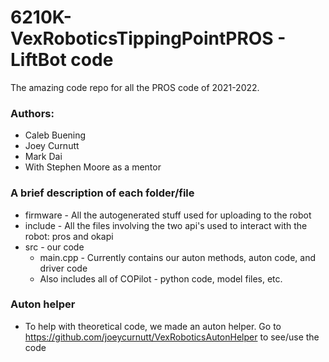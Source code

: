 # 6210K-VexRoboticsTippingPointPROS - LiftBot code
The amazing code repo for all the PROS code of 2021-2022.

### Authors:
* Caleb Buening
* Joey Curnutt
* Mark Dai
* With Stephen Moore as a mentor

### A brief description of each folder/file
* firmware - All the autogenerated stuff used for uploading to the robot
* include - All the files involving the two api's used to interact with the robot: pros and okapi
* src - our code
    * main.cpp - Currently contains our auton methods, auton code, and driver code
    * Also includes all of COPilot - python code, model files, etc.

### Auton helper
* To help with theoretical code, we made an auton helper. Go to https://github.com/joeycurnutt/VexRoboticsAutonHelper to see/use the code
